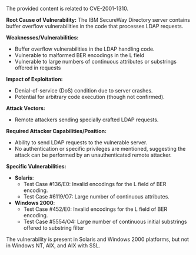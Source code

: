 The provided content is related to CVE-2001-1310.

**Root Cause of Vulnerability:**
The IBM SecureWay Directory server contains buffer overflow vulnerabilities in the code that processes LDAP requests.

**Weaknesses/Vulnerabilities:**
- Buffer overflow vulnerabilities in the LDAP handling code.
- Vulnerable to malformed BER encodings in the L field
- Vulnerable to large numbers of continuous attributes or substrings offered in requests

**Impact of Exploitation:**
- Denial-of-service (DoS) condition due to server crashes.
- Potential for arbitrary code execution (though not confirmed).

**Attack Vectors:**
- Remote attackers sending specially crafted LDAP requests.

**Required Attacker Capabilities/Position:**
- Ability to send LDAP requests to the vulnerable server.
- No authentication or specific privileges are mentioned, suggesting the attack can be performed by an unauthenticated remote attacker.

**Specific Vulnerabilities:**
- **Solaris**:
   -  Test Case #136/E0: Invalid encodings for the L field of BER encoding.
   -  Test Case #6119/O7: Large number of continuous attributes.
- **Windows 2000**:
    - Test Case #452/E0: Invalid encodings for the L field of BER encoding.
    - Test Case #5554/O4: Large number of continuous initial substrings offered to substring filter

The vulnerability is present in Solaris and Windows 2000 platforms, but not in Windows NT, AIX, and AIX with SSL.